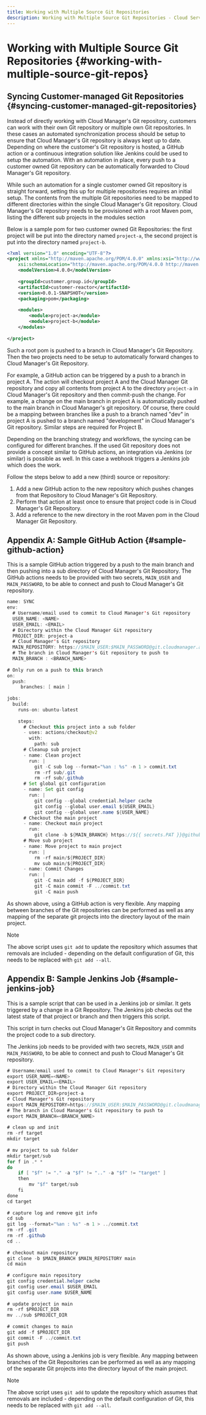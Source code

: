 ```yaml
---
title: Working with Multiple Source Git Repositories
description: Working with Multiple Source Git Repositories - Cloud Services
---
```


# Working with Multiple Source Git Repositories {#working-with-multiple-source-git-repos} 


## Syncing Customer-managed Git Repositories {#syncing-customer-managed-git-repositories}

Instead of directly working with Cloud Manager's Git repository, customers can work with their own Git repository or multiple own Git repositories. In these cases an automated synchronization process should be setup to ensure that Cloud Manager's Git repository is always kept up to date. Depending on where the customer's Git repository is hosted, a GitHub action or a continuous integration solution like Jenkins could be used to setup the automation. With an automation in place, every push to a customer owned Git repository can be automatically forwarded to Cloud Manager's Git repository.

While such an automation for a single customer owned Git repository is straight forward, setting this up for multiple repositories requires an initial setup. The contents from the multiple Git repositories need to be mapped to different directories within the single Cloud Manager's Git repository.  Cloud Manager's Git repository needs to be provisioned with a root Maven pom, listing the different sub projects in the modules section 

Below is a sample pom for two customer owned Git Repositories: the first project will be put into the directory named `project-a`, the second project is put into the directory named `project-b`.

```xml
<?xml version="1.0" encoding="UTF-8"?>
<project xmlns="http://maven.apache.org/POM/4.0.0" xmlns:xsi="http://www.w3.org/2001/XMLSchema-instance"
    xsi:schemaLocation="http://maven.apache.org/POM/4.0.0 http://maven.apache.org/maven-v4_0_0.xsd">
    <modelVersion>4.0.0</modelVersion>
  
    <groupId>customer.group.id</groupId>
    <artifactId>customer-reactor</artifactId>
    <version>0.0.1-SNAPSHOT</version>
    <packaging>pom</packaging>
  
    <modules>
        <module>project-a</module>
        <module>project-b</module>
    </modules>
  
</project>
```

Such a root pom is pushed to a branch in Cloud Manager's Git Repository. Then the two projects need to be setup to automatically forward changes to Cloud Manager's Git Repository. 

For example, a GitHub action can be triggered by a push to a branch in project A. The action will checkout project A and the Cloud Manager Git repository and copy all contents from project A to the directory `project-a` in Cloud Manager's Git repository and then commit-push the change. For example, a change on the main branch in project A is automatically pushed to the main branch in Cloud Manager's git repository. Of course, there could be a mapping between branches like a push to a branch named "dev" in project A is pushed to a branch named "development" in Cloud Manager's Git repository. Similar steps are required for Project B.

Depending on the branching strategy and workflows, the syncing can be configured for different branches. If the used Git repository does not provide a concept similar to GitHub actions, an integration via Jenkins (or similar) is possible as well. In this case a webhook triggers a Jenkins job which does the work.

Follow the steps below to add a new (third) source or repository:

1. Add a new GitHub action to the new repository which pushes changes from that Repository to Cloud Manager's Git Repository.
1. Perform that action at least once to ensure that project code is in Cloud Manager's Git Repository.
1. Add a reference to the new directory in the root Maven pom in the Cloud Manager Git Repository.


## Appendix A: Sample GitHub Action {#sample-github-action}

This is a sample GitHub action triggered by a push to the main branch and then pushing into a sub directory of Cloud Manager's Git Repository. The GitHub actions needs to be provided with two secrets, `MAIN_USER` and `MAIN_PASSWORD`, to be able to connect and push to Cloud Manager's Git repository.

```java
name: SYNC
env:
  # Username/email used to commit to Cloud Manager's Git repository
  USER_NAME: <NAME>
  USER_EMAIL: <EMAIL>
  # Directory within the Cloud Manager Git repository
  PROJECT_DIR: project-a
  # Cloud Manager's Git repository
  MAIN_REPOSITORY: https://$MAIN_USER:$MAIN_PASSWORD@git.cloudmanager.adobe.com/<PATH>
  # The branch in Cloud Manager's Git repository to push to
  MAIN_BRANCH : <BRANCH_NAME>
 
# Only run on a push to this branch
on:
  push:
     branches: [ main ]
 
jobs:
  build:
    runs-on: ubuntu-latest
 
    steps:
      # Checkout this project into a sub folder
      - uses: actions/checkout@v2
        with:
          path: sub
      # Cleanup sub project
      - name: Clean project
        run: |
          git -C sub log --format="%an : %s" -n 1 > commit.txt
          rm -rf sub/.git
          rm -rf sub/.github
      # Set global git configuration
      - name: Set git config
        run: |
          git config --global credential.helper cache
          git config --global user.email ${USER_EMAIL}
          git config --global user.name ${USER_NAME}
      # Checkout the main project
      - name: Checkout main project
        run:
          git clone -b ${MAIN_BRANCH} https://${{ secrets.PAT }}@github.com/${MAIN_REPOSITORY}.git main 
      # Move sub project
      - name: Move project to main project
        run: |
          rm -rf main/${PROJECT_DIR} 
          mv sub main/${PROJECT_DIR}
      - name: Commit Changes
        run: |
          git -C main add -f ${PROJECT_DIR}
          git -C main commit -F ../commit.txt
          git -C main push
```

As shown above, using a GitHub action is very flexible. Any mapping between branches of the Git repositories can be performed as well as any mapping of the separate git projects into the directory layout of the main project.

>[!NOTE]
>The above script uses `git add` to update the repository which assumes that removals are included - depending on the default configuration of Git, this needs to be replaced with `git add --all`.

## Appendix B: Sample Jenkins Job {#sample-jenkins-job}

This is a sample script that can be used in a Jenkins job or similar. It gets triggered by a change in a Git Repository. The Jenkins job checks out the latest state of that project or branch and then triggers this script.

This script in turn checks out Cloud Manager's Git Repository and commits the project code to a sub directory.

The Jenkins job needs to be provided with two secrets, `MAIN_USER` and `MAIN_PASSWORD`, to be able to connect and push to Cloud Manager's Git repository.

```java
# Username/email used to commit to Cloud Manager's Git repository
export USER_NAME=<NAME>
export USER_EMAIL=<EMAIL>
# Directory within the Cloud Manager Git repository
export PROJECT_DIR=project-a
# Cloud Manager's Git repository
export MAIN_REPOSITORY=https://$MAIN_USER:$MAIN_PASSWORD@git.cloudmanager.adobe.com/<PATH>
# The branch in Cloud Manager's Git repository to push to
export MAIN_BRANCH=<BRANCH_NAME>
 
# clean up and init
rm -rf target
mkdir target
 
# mv project to sub folder
mkdir target/sub
for f in .* *
do
    if [ "$f" != "." -a "$f" != ".." -a "$f" != "target" ]
    then
        mv "$f" target/sub
    fi
done
cd target
 
# capture log and remove git info
cd sub
git log --format="%an : %s" -n 1 > ../commit.txt
rm -rf .git
rm -rf .github
cd ..
 
# checkout main repository
git clone -b $MAIN_BRANCH $MAIN_REPOSITORY main
cd main
 
# configure main repository
git config credential.helper cache
git config user.email $USER_EMAIL
git config user.name $USER_NAME
 
# update project in main
rm -rf $PROJECT_DIR
mv ../sub $PROJECT_DIR
 
# commit changes to main
git add -f $PROJECT_DIR
git commit -F ../commit.txt
git push
```

As shown above, using a Jenkins job is very flexible. Any mapping between branches of the Git Repositories can be performed as well as any mapping of the separate Git projects into the directory layout of the main project.

>[!NOTE]
>The above script uses `git add` to update the repository which assumes that removals are included - depending on the default configuration of Git, this needs to be replaced with `git add --all`.
